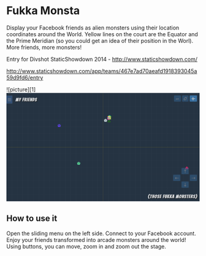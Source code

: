 Fukka Monsta
==============
Display your Facebook friends as alien monsters using their location coordinates around the World. Yellow lines on the court are the Equator and the Prime Meridian (so you could get an idea of their position in the Worl). More friends, more monsters!

Entry for Divshot StaticShowdown 2014 - http://www.staticshowdown.com/

http://www.staticshowdown.com/app/teams/467e7ad70aeafd1918393045a59d9fd6/entry

![picture][1]
![picture][2]

How to use it
--------------
Open the sliding menu on the left side. Connect to your Facebook account. Enjoy your friends transformed into arcade monsters around the world! Using buttons, you can move, zoom in and zoom out the stage.


[2]: https://github.com/arcadeJHS/FukkaMonsta/blob/master/pics/fukkamonsta0.png
[2]: https://github.com/arcadeJHS/FukkaMonsta/blob/master/pics/fukkamonsta.png